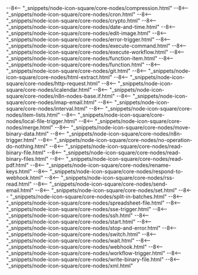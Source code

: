 <div class="node-icon-container">
--8<-- "_snippets/node-icon-square/core-nodes/compression.html"
--8<-- "_snippets/node-icon-square/core-nodes/cron.html"
--8<-- "_snippets/node-icon-square/core-nodes/crypto.html"
--8<-- "_snippets/node-icon-square/core-nodes/date-and-time.html"
--8<-- "_snippets/node-icon-square/core-nodes/edit-image.html"
--8<-- "_snippets/node-icon-square/core-nodes/error-trigger.html"
--8<-- "_snippets/node-icon-square/core-nodes/execute-command.html"
--8<-- "_snippets/node-icon-square/core-nodes/execute-workflow.html"
--8<-- "_snippets/node-icon-square/core-nodes/function-item.html"
--8<-- "_snippets/node-icon-square/core-nodes/function.html"
--8<-- "_snippets/node-icon-square/core-nodes/git.html"
--8<-- "_snippets/node-icon-square/core-nodes/html-extract.html"
--8<-- "_snippets/node-icon-square/core-nodes/http-request.html"
--8<-- "_snippets/node-icon-square/core-nodes/icalendar.html"
--8<-- "_snippets/node-icon-square/core-nodes/n8n-nodes-base.if.html"
--8<-- "_snippets/node-icon-square/core-nodes/imap-email.html"
--8<-- "_snippets/node-icon-square/core-nodes/interval.html"
--8<-- "_snippets/node-icon-square/core-nodes/item-lists.html"
--8<-- "_snippets/node-icon-square/core-nodes/local-file-trigger.html"
--8<-- "_snippets/node-icon-square/core-nodes/merge.html"
--8<-- "_snippets/node-icon-square/core-nodes/move-binary-data.html"
--8<-- "_snippets/node-icon-square/core-nodes/n8n-trigger.html"
--8<-- "_snippets/node-icon-square/core-nodes/no-operation-do-nothing.html"
--8<-- "_snippets/node-icon-square/core-nodes/read-binary-file.html"
--8<-- "_snippets/node-icon-square/core-nodes/read-binary-files.html"
--8<-- "_snippets/node-icon-square/core-nodes/read-pdf.html"
--8<-- "_snippets/node-icon-square/core-nodes/rename-keys.html"
--8<-- "_snippets/node-icon-square/core-nodes/respond-to-webhook.html"
--8<-- "_snippets/node-icon-square/core-nodes/rss-read.html"
--8<-- "_snippets/node-icon-square/core-nodes/send-email.html"
--8<-- "_snippets/node-icon-square/core-nodes/set.html"
--8<-- "_snippets/node-icon-square/core-nodes/split-in-batches.html"
--8<-- "_snippets/node-icon-square/core-nodes/spreadsheet-file.html"
--8<-- "_snippets/node-icon-square/core-nodes/sse-trigger.html"
--8<-- "_snippets/node-icon-square/core-nodes/ssh.html"
--8<-- "_snippets/node-icon-square/core-nodes/start.html"
--8<-- "_snippets/node-icon-square/core-nodes/stop-and-error.html"
--8<-- "_snippets/node-icon-square/core-nodes/switch.html"
--8<-- "_snippets/node-icon-square/core-nodes/wait.html"
--8<-- "_snippets/node-icon-square/core-nodes/webhook.html"
--8<-- "_snippets/node-icon-square/core-nodes/workflow-trigger.html"
--8<-- "_snippets/node-icon-square/core-nodes/write-binary-file.html"
--8<-- "_snippets/node-icon-square/core-nodes/xml.html"
</div>
